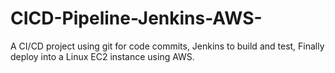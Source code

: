 # CICD-Pipeline-Jenkins-AWS-
A CI/CD project using git for code commits, Jenkins to build and test, Finally deploy into a Linux EC2 instance using AWS. 
